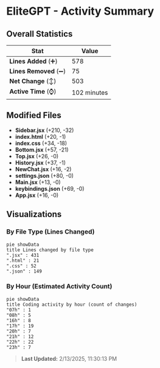 # EliteGPT - Activity Summary 

## Overall Statistics

| Stat                   | Value                                                             |
| ---------------------- | ----------------------------------------------------------------- |
| **Lines Added** (➕)   | 578                                          |
| **Lines Removed** (➖) | 75                                        |
| **Net Change** (↕)    | 503                |
| **Active Time** (⌚)   | 102 minutes |


## Modified Files
- **Sidebar.jsx** (+210, -32)
- **index.html** (+20, -1)
- **index.css** (+34, -18)
- **Bottom.jsx** (+57, -21)
- **Top.jsx** (+26, -0)
- **History.jsx** (+37, -1)
- **NewChat.jsx** (+16, -2)
- **settings.json** (+80, -0)
- **Main.jsx** (+13, -0)
- **keybindings.json** (+69, -0)
- **App.jsx** (+16, -0)

## Visualizations

### By File Type (Lines Changed)

```mermaid
pie showData
title Lines changed by file type
".jsx" : 431
".html" : 21
".css" : 52
".json" : 149
```

### By Hour (Estimated Activity Count)

```mermaid
pie showData
title Coding activity by hour (count of changes)
"07h" : 1
"08h" : 5
"16h" : 8
"17h" : 19
"20h" : 7
"21h" : 12
"22h" : 22
"23h" : 7
```


> **Last Updated:** 2/13/2025, 11:30:13 PM